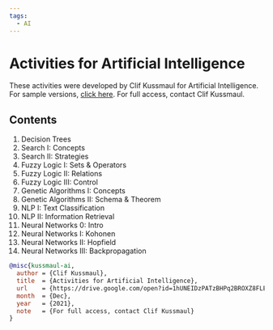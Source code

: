 ```yaml
---
tags:
  - AI
---
```


# Activities for Artificial Intelligence

These activities were developed by Clif Kussmaul for Artificial Intelligence.
For sample versions, [click here](https://drive.google.com/open?id=1hUNEIDzPATzBHPq2BROXZ8FLEFlJh1y8).
For full access, contact Clif Kussmaul.

## Contents

1. Decision Trees
2. Search  I: Concepts
3. Search II: Strategies
4. Fuzzy Logic   I: Sets & Operators
5. Fuzzy Logic  II: Relations
6. Fuzzy Logic III: Control
7. Genetic Algorithms  I: Concepts
8. Genetic Algorithms II: Schema & Theorem
9. NLP  I: Text Classification
10. NLP II: Information Retrieval
11. Neural Networks    0: Intro
12. Neural Networks   I: Kohonen
13. Neural Networks  II: Hopfield
14. Neural Networks III: Backpropagation


``` bibtex
@misc{kussmaul-ai,
  author = {Clif Kussmaul},
  title  = {Activities for Artificial Intelligence},
  url    = {https://drive.google.com/open?id=1hUNEIDzPATzBHPq2BROXZ8FLEFlJh1y8},
  month  = {Dec},
  year   = {2021},
  note   = {For full access, contact Clif Kussmaul}
}
```
